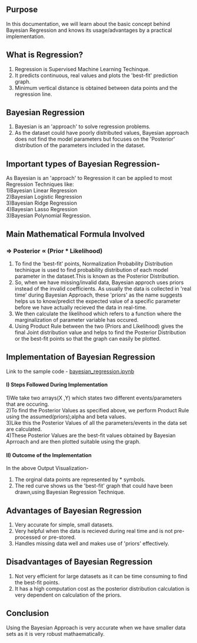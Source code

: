 ## Purpose
In this documentation, we will learn about the basic concept behind Bayesian Regression and knows its usage/advantages by a practical implementation.
## What is Regression?
1) Regression is Supervised Machine Learning Techinque.<br>
2) It predicts continuous, real values and plots the 'best-fit' prediction graph.<br>
3) Minimum vertical distance is obtained between data points and the regression line.<br>
## Bayesian Regression
1) Bayesian is an 'approach' to solve regression problems.<br>
2) As the dataset could have poorly distributed values, Bayesian approach does not find the model parameters but focuses on the 'Posterior' distribution of the parameters included in the dataset.<br>
## Important types of Bayesian Regression-
As Bayesian is an 'approach' to Regression it can be applied to most Regression Techniques like:<br>
1)Bayesian Linear Regression<br>
2)Bayesian Logistic Regression<br>
3)Bayesian Ridge Regression<br>
4)Bayesian Lasso Regression<br>
3)Bayesian Polynomial Regression.<br>
## Main Mathematical Formula Involved
### => Posterior ∝ (Prior * Likelihood)
1) To find the 'best-fit' points, Normalization Probability Distribution techinique is used to find probability distribution of each model parameter in the dataset.This is known as the Posterior Distribution.<br>
2) So, when we have missing/invalid data, Bayesian approch uses priors instead of the invalid coefficients.
As usually the data is collected in 'real time' during Bayesian Approach, these 'priors' as the name suggests helps us to know/predict the expected value of a specific parameter before we have actually recieved the data in real-time.<br>
3) We then calculate the likelihood which refers to a function where the marginalization of parameter variable has occured.<br>
4) Using Product Rule between the two (Priors and Likelihood) gives the final Joint distribution value and helps to find the Posterior Distribution or the best-fit points so that the graph can easily be plotted.
## Implementation of Bayesian Regression
Link to the sample code - [bayesian_regression.ipynb](https://github.com/uttarabahad/winter-of-contributing/blob/Datascience_With_Python/Datascience_With_Python/Machine%20Learning/Algorithms/Bayesian%20Regression/bayesian_regression.ipynb)
#### I) Steps Followed During Implementation
1)We take two arrays(X ,Y) which states two different events/parameters that are occuring.<br>
2)To find the Posterior Values as specified above, we perform Product Rule using the assumed(priors);alpha and beta values.<br>
3)Like this the Posterior Values of all the parameters/events in the data set are calculated.<br>
4)These Posterior Values are the best-fit values obtained by Bayesian Aprroach and are then plotted suitable using the graph.<br>
#### II) Outcome of the Implementation
In the above Output Visualization-
1) The orginal data points are represented by * symbols.
2) The red curve shows us the 'best-fit' graph that could have been drawn,using Bayesian Regression Technique.
## Advantages of Bayesian Regression
1) Very accurate for simple, small datasets.<br>
2) Very helpful when the data is recieved during real time and is not pre-processed or pre-stored.<br>
3) Handles missing data well and makes use of 'priors' effectively.
## Disadvantages of Bayesian Regression
1) Not very efficient for large datasets as it can be time consuming to find the best-fit points.<br>
2) It has a high computation cost as the posterior distribution calculation is very dependent on calculation of the priors.
## Conclusion
Using the Bayesian Approach is very accurate when we have smaller data sets as it is very robust mathaematically.
